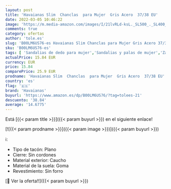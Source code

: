 ```yaml
---
layout: post
title: 'Havaianas Slim  Chanclas  para Mujer  Gris Acero  37/38 EU'
date: 2022-03-05 10:46:22
image: 'https://m.media-amazon.com/images/I/21lvRLd-ksL._SL500_._SL400_.jpg'
comments: true
category: ofertas
author: 'tole.es'
slug: 'B00LM6US76-es Havaianas Slim Chanclas para Mujer Gris Acero 37/38 EU'
sku: 'B00LM6US76-es'
tags: [ 'Sandalias de dedo para mujer','Sandalias y palas de mujer','Zapatos','Zapatos para mujer','Zapatos y complementos','chanclas','havaianas', ]
actualPrice: 15.84 EUR
currency: EUR
price: 15.84
comparePrice: 25.9 EUR
prodname: 'Havaianas Slim  Chanclas  para Mujer  Gris Acero  37/38 EU'
country: 'es'
flag: '🇪🇸'
brand: 'Havaianas'
buyurl: 'https://www.amazon.es/dp/B00LM6US76/?tag=tolees-21'
descuento: '38.84'
average: '14.6775'
---
```


Está [{{< param title >}}]({{< param buyurl >}}) en el siguiente enlace!

[![{{< param prodname >}}]({{< param image >}})]({{< param buyurl >}})

ℹ️:

- Tipo de tacón: Plano
- Cierre: Sin cordones
- Material exterior: Caucho
- Material de la suela: Goma
- Revestimiento: Sin forro

[🛒 Ver la oferta!!]({{< param buyurl >}})

